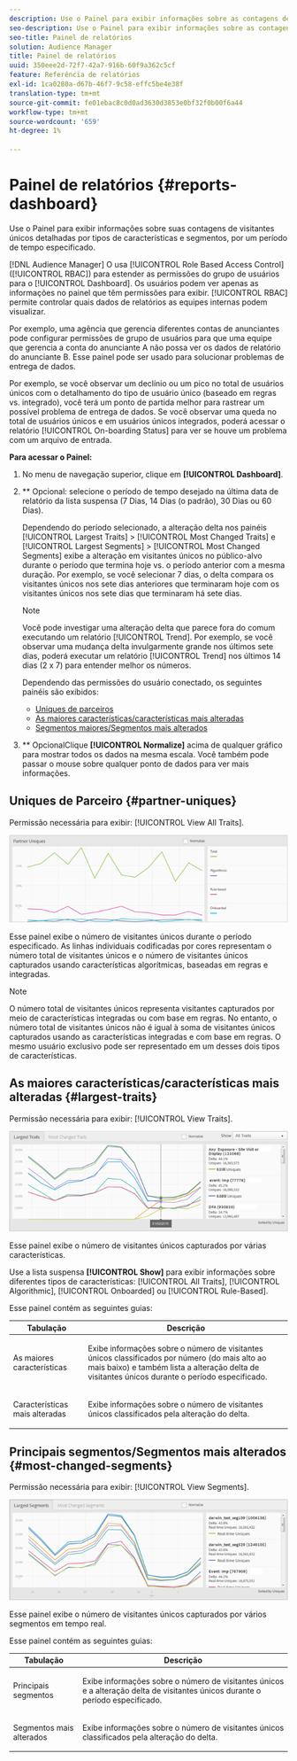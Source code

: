 ```yaml
---
description: Use o Painel para exibir informações sobre as contagens de visitantes únicos dos seus parceiros detalhadas por tipos de características e segmentos para um período de tempo especificado.
seo-description: Use o Painel para exibir informações sobre as contagens de visitantes únicos dos seus parceiros detalhadas por tipos de características e segmentos para um período de tempo especificado.
seo-title: Painel de relatórios
solution: Audience Manager
title: Painel de relatórios
uuid: 350eee2d-72f7-42a7-916b-60f9a362c5cf
feature: Referência de relatórios
exl-id: 1ca0280a-d67b-46f7-9c58-effc5be4e38f
translation-type: tm+mt
source-git-commit: fe01ebac8c0d0ad3630d3853e0bf32f0b00f6a44
workflow-type: tm+mt
source-wordcount: '659'
ht-degree: 1%

---
```


# Painel de relatórios {#reports-dashboard}

Use o Painel para exibir informações sobre suas contagens de visitantes únicos detalhadas por tipos de características e segmentos, por um período de tempo especificado.

<!-- 

c_dashboard.xml

 -->

[!DNL Audience Manager] O usa  [!UICONTROL Role Based Access Control] ([!UICONTROL RBAC]) para estender as permissões do grupo de usuários para o  [!UICONTROL Dashboard]. Os usuários podem ver apenas as informações no painel que têm permissões para exibir. [!UICONTROL RBAC] permite controlar quais dados de relatórios as equipes internas podem visualizar.

Por exemplo, uma agência que gerencia diferentes contas de anunciantes pode configurar permissões de grupo de usuários para que uma equipe que gerencia a conta do anunciante A não possa ver os dados de relatório do anunciante B. Esse painel pode ser usado para solucionar problemas de entrega de dados.

Por exemplo, se você observar um declínio ou um pico no total de usuários únicos com o detalhamento do tipo de usuário único (baseado em regras vs. integrado), você terá um ponto de partida melhor para rastrear um possível problema de entrega de dados. Se você observar uma queda no total de usuários únicos e em usuários únicos integrados, poderá acessar o relatório [!UICONTROL On-boarding Status] para ver se houve um problema com um arquivo de entrada.

**Para acessar o Painel:**

1. No menu de navegação superior, clique em **[!UICONTROL Dashboard]**.
2. ** Opcional: selecione o período de tempo desejado na última data de relatório da lista suspensa (7 Dias, 14 Dias (o padrão), 30 Dias ou 60 Dias).

   Dependendo do período selecionado, a alteração delta nos painéis [!UICONTROL Largest Traits] > [!UICONTROL Most Changed Traits] e [!UICONTROL Largest Segments] > [!UICONTROL Most Changed Segments] exibe a alteração em visitantes únicos no público-alvo durante o período que termina hoje vs. o período anterior com a mesma duração. Por exemplo, se você selecionar 7 dias, o delta compara os visitantes únicos nos sete dias anteriores que terminaram hoje com os visitantes únicos nos sete dias que terminaram há sete dias.

   >[!NOTE]
   >
   >Você pode investigar uma alteração delta que parece fora do comum executando um relatório [!UICONTROL Trend]. Por exemplo, se você observar uma mudança delta invulgarmente grande nos últimos sete dias, poderá executar um relatório [!UICONTROL Trend] nos últimos 14 dias (2 x 7) para entender melhor os números.

   Dependendo das permissões do usuário conectado, os seguintes painéis são exibidos:

   * [Uniques de parceiros](../reporting/reports-dashboard.md#partner-uniques)
   * [As maiores características/características mais alteradas](../reporting/reports-dashboard.md#largest-traits)
   * [Segmentos maiores/Segmentos mais alterados](../reporting/reports-dashboard.md#most-changed-segments)

3. ** OpcionalClique  **[!UICONTROL Normalize]** acima de qualquer gráfico para mostrar todos os dados na mesma escala. Você também pode passar o mouse sobre qualquer ponto de dados para ver mais informações.

## Uniques de Parceiro {#partner-uniques}

Permissão necessária para exibir: [!UICONTROL View All Traits].

![](assets/partner_uniques.png)

Esse painel exibe o número de visitantes únicos durante o período especificado. As linhas individuais codificadas por cores representam o número total de visitantes únicos e o número de visitantes únicos capturados usando características algorítmicas, baseadas em regras e integradas.

>[!NOTE]
>
>O número total de visitantes únicos representa visitantes capturados por meio de características integradas ou com base em regras. No entanto, o número total de visitantes únicos não é igual à soma de visitantes únicos capturados usando as características integradas e com base em regras. O mesmo usuário exclusivo pode ser representado em um desses dois tipos de características.

## As maiores características/características mais alteradas {#largest-traits}

Permissão necessária para exibir: [!UICONTROL View Traits].

![](assets/largest_traits.png)

Esse painel exibe o número de visitantes únicos capturados por várias características.

Use a lista suspensa **[!UICONTROL Show]** para exibir informações sobre diferentes tipos de características: [!UICONTROL All Traits], [!UICONTROL Algorithmic], [!UICONTROL Onboarded] ou [!UICONTROL Rule-Based].

Esse painel contém as seguintes guias:

<table id="table_DA48BDEB4E0143BEA4EB85AC26FF6AE3"> 
 <thead> 
  <tr> 
   <th colname="col1" class="entry"> Tabulação </th> 
   <th colname="col2" class="entry"> Descrição </th> 
  </tr> 
 </thead>
 <tbody> 
  <tr> 
   <td colname="col1"> <p><span class="wintitle"> As maiores características</span> </p> </td> 
   <td colname="col2"> <p>Exibe informações sobre o número de visitantes únicos classificados por número (do mais alto ao mais baixo) e também lista a alteração delta de visitantes únicos durante o período especificado. </p> </td> 
  </tr> 
  <tr> 
   <td colname="col1"> <p><span class="wintitle"> Características mais alteradas</span> </p> </td> 
   <td colname="col2"> <p>Exibe informações sobre o número de visitantes únicos classificados pela alteração do delta. </p> </td> 
  </tr> 
 </tbody> 
</table>

## Principais segmentos/Segmentos mais alterados {#most-changed-segments}

Permissão necessária para exibir: [!UICONTROL View Segments].

![](assets/largest_segments.png)

Esse painel exibe o número de visitantes únicos capturados por vários segmentos em tempo real.

Esse painel contém as seguintes guias:

<table id="table_8E22E0579FA74C5A86CC40B40B2548BE"> 
 <thead> 
  <tr> 
   <th colname="col1" class="entry"> Tabulação </th> 
   <th colname="col2" class="entry"> Descrição </th> 
  </tr> 
 </thead>
 <tbody> 
  <tr> 
   <td colname="col1"> <p><span class="wintitle"> Principais segmentos</span> </p> </td> 
   <td colname="col2"> <p>Exibe informações sobre o número de visitantes únicos e a alteração delta de visitantes únicos durante o período especificado. </p> </td> 
  </tr> 
  <tr> 
   <td colname="col1"> <p><span class="wintitle"> Segmentos mais alterados</span> </p> </td> 
   <td colname="col2"> <p>Exibe informações sobre o número de visitantes únicos classificados pela alteração do delta. </p> </td> 
  </tr> 
 </tbody> 
</table>
